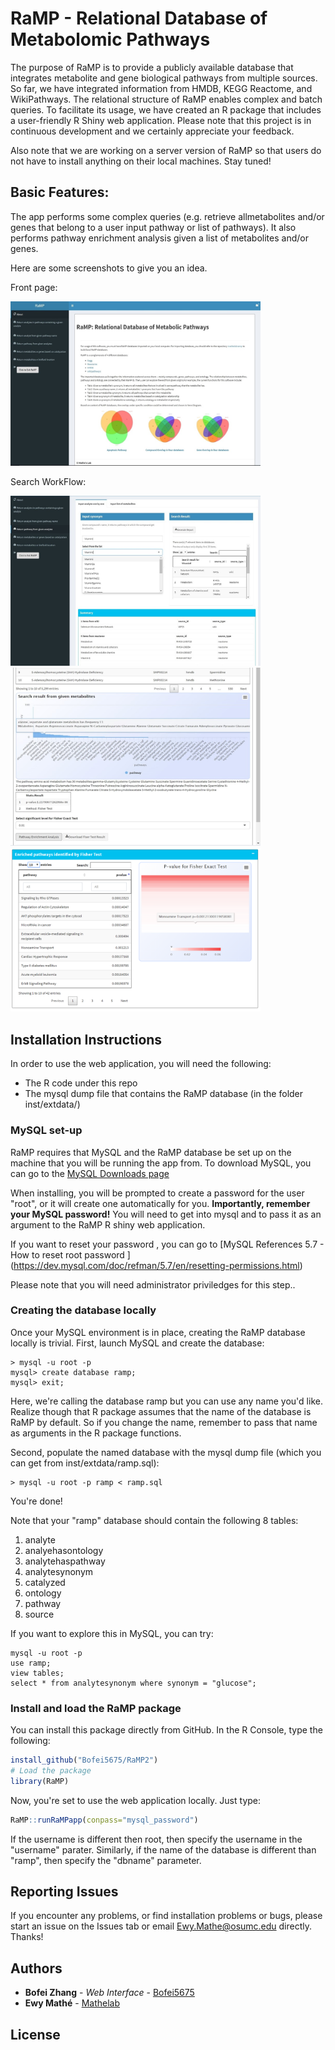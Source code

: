 # RaMP - Relational Database of Metabolomic Pathways

The purpose of RaMP is to provide a publicly available database that integrates metabolite and gene biological pathways from multiple sources. So far, we have integrated information from HMDB, KEGG Reactome, and WikiPathways. The relational structure of RaMP enables complex and batch queries.  To facilitate its usage, we have created an R package that includes a user-friendly R Shiny web application.  Please note that this project is in continuous development and we certainly appreciate your feedback.  

Also note that we are working on a server version of RaMP so that users do not have to install anything on their local machines.  Stay tuned!

## Basic Features:
The app performs some complex queries (e.g. retrieve allmetabolites and/or genes that belong to a user input pathway or list of pathways).  It also performs pathway enrichment analysis given a list of metabolites and/or genes.

Here are some screenshots to give you an idea.

Front page:

<img src="img/Picture1.png" alt = "FrontPage" width="400"/>

Search WorkFlow:<br/>

<img src="img/Picture2.png" alt = "FrontPage" width="400"/>
<img src="img/Picture3.png" alt = "FrontPage" width="400"/>
<img src="img/Picture4.png" alt = "FrontPage" width="400"/>

## Installation Instructions
In order to use the web application, you will need the following:
* The R code under this repo
* The mysql dump file that contains the RaMP database (in the folder inst/extdata/)

### MySQL set-up
RaMP requires that MySQL and the RaMP database be set up on the machine that you will be running the app from.
To download MySQL, you can go to the [MySQL Downloads page](https://www.mysql.com/downloads/)

When installing, you will be prompted to create a password for the user "root", or it will create one automatically for you.  **Importantly, remember your MySQL password!**  You will need to get into mysql and to pass it as an argument to the RaMP R shiny web application.

If you want to reset your password , you can go to [MySQL References 5.7 - How to reset root password ] (https://dev.mysql.com/doc/refman/5.7/en/resetting-permissions.html)

Please note that you will need administrator priviledges for this step..

### Creating the database locally
Once your MySQL environment is in place, creating the RaMP database locally is trivial.
First, launch MySQL and create the database:
```
> mysql -u root -p
mysql> create database ramp;
mysql> exit;
```

Here, we're calling the database ramp but you can use any name you'd like.  Realize though that R package assumes that the name of the database is RaMP by default.  So if you change the name, remember to pass that name as arguments in the R package functions.

Second, populate the named database with the mysql dump file (which you can get from  inst/extdata/ramp.sql):
```
> mysql -u root -p ramp < ramp.sql
```

You're done!

Note that your "ramp" database should contain the following 8 tables:
1. analyte
1. analyehasontology
1. analytehaspathway
1. analytesynonym
1. catalyzed
1. ontology
1. pathway
1. source

If you want to explore this in MySQL, you can try:
```
mysql -u root -p
use ramp;
view tables;
select * from analytesynonym where synonym = "glucose";
```


### Install and load the RaMP package 
You can install this package directly from GitHub. In the R Console, type the following:
```R
install_github("Bofei5675/RaMP2")
# Load the package
library(RaMP)
```

Now, you're set to use the web application locally.  Just type:
```R
RaMP::runRaMPapp(conpass="mysql_password")
```

If the username is different then root, then specify the username in the "username" parater.  Similarly, if the name of the database is different than "ramp", then specify the "dbname" parameter.

## Reporting Issues
If you encounter any problems, or find installation problems or bugs, please start an issue on the Issues tab or email Ewy.Mathe@osumc.edu directly. Thanks!

## Authors
* **Bofei Zhang** - *Web Interface* - [Bofei5675](https://github.com/Bofei5675)
* **Ewy Mathé** - [Mathelab](https://github.com/MatheLab)
## License


